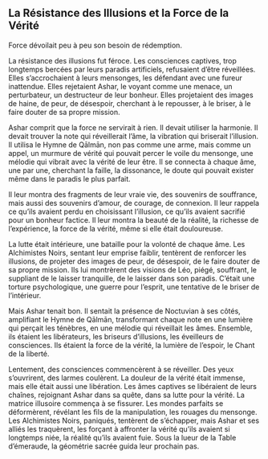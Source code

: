 ## La Résistance des Illusions et la Force de la Vérité
Force dévoilait peu à peu son besoin de rédemption.

La résistance des illusions fut féroce. Les consciences captives, trop longtemps bercées par leurs paradis artificiels, refusaient d’être réveillées. Elles s’accrochaient à leurs mensonges, les défendant avec une fureur inattendue. Elles rejetaient Ashar, le voyant comme une menace, un perturbateur, un destructeur de leur bonheur. Elles projetaient des images de haine, de peur, de désespoir, cherchant à le repousser, à le briser, à le faire douter de sa propre mission.

Ashar comprit que la force ne servirait à rien. Il devait utiliser la harmonie. Il devait trouver la note qui réveillerait l’âme, la vibration qui briserait l’illusion. Il utilisa le Hymne de Qālmān, non pas comme une arme, mais comme un appel, un murmure de vérité qui pouvait percer le voile du mensonge, une mélodie qui vibrait avec la vérité de leur être. Il se connecta à chaque âme, une par une, cherchant la faille, la dissonance, le doute qui pouvait exister même dans le paradis le plus parfait.

Il leur montra des fragments de leur vraie vie, des souvenirs de souffrance, mais aussi des souvenirs d’amour, de courage, de connexion. Il leur rappela ce qu’ils avaient perdu en choisissant l’illusion, ce qu’ils avaient sacrifié pour un bonheur factice. Il leur montra la beauté de la réalité, la richesse de l’expérience, la force de la vérité, même si elle était douloureuse.

La lutte était intérieure, une bataille pour la volonté de chaque âme. Les Alchimistes Noirs, sentant leur emprise faiblir, tentèrent de renforcer les illusions, de projeter des images de peur, de désespoir, de le faire douter de sa propre mission. Ils lui montrèrent des visions de Léo, piégé, souffrant, le suppliant de le laisser tranquille, de le laisser dans son paradis. C’était une torture psychologique, une guerre pour l’esprit, une tentative de le briser de l’intérieur.

Mais Ashar tenait bon. Il sentait la présence de Noctuvian à ses côtés, amplifiant le Hymne de Qālmān, transformant chaque note en une lumière qui perçait les ténèbres, en une mélodie qui réveillait les âmes. Ensemble, ils étaient les libérateurs, les briseurs d’illusions, les éveilleurs de consciences. Ils étaient la force de la vérité, la lumière de l’espoir, le Chant de la liberté.

Lentement, des consciences commencèrent à se réveiller. Des yeux s’ouvrirent, des larmes coulèrent. La douleur de la vérité était immense, mais elle était aussi une libération. Les âmes captives se libéraient de leurs chaînes, rejoignant Ashar dans sa quête, dans sa lutte pour la vérité. La matrice illusoire commença à se fissurer. Les mondes parfaits se déformèrent, révélant les fils de la manipulation, les rouages du mensonge. Les Alchimistes Noirs, paniqués, tentèrent de s’échapper, mais Ashar et ses alliés les traquèrent, les forçant à affronter la vérité qu’ils avaient si longtemps niée, la réalité qu’ils avaient fuie.
Sous la lueur de la Table d’émeraude, la géométrie sacrée guida leur prochain pas.
